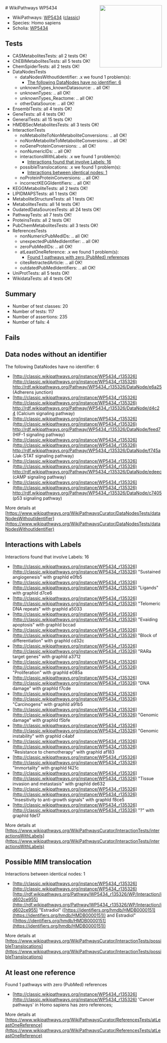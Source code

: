 <img style="float: right; width: 200px" src="https://upload.wikimedia.org/wikipedia/commons/thumb/8/83/Wplogo_with_text_500.png/640px-Wplogo_with_text_500.png" />
# WikiPathways WP5434

* WikiPathways: [WP5434](https://wikipathways.org/pathways/WP5434) ([classic](https://classic.wikipathways.org/instance/WP5434))
* Species: Homo sapiens
* Scholia: [WP5434](https://scholia.toolforge.org/wikipathways/WP5434)
## Tests
* CASMetabolitesTests: all 2 tests OK!
* ChEBIMetabolitesTests: all 5 tests OK!
* ChemSpiderTests: all 2 tests OK!
* DataNodesTests
    * dataNodesWithoutIdentifier: .x we found 1 problem(s):
        * [The following DataNodes have no identifier: 6](#d2d32fa5)
    * unknownTypes_knownDatasource: .. all OK!
    * unknownTypes: .. all OK!
    * unknownTypes_Reactome: .. all OK!
    * otherDataSource: .. all OK!
* EnsemblTests: all 4 tests OK!
* GeneTests: all 4 tests OK!
* GeneralTests: all 15 tests OK!
* HMDBSecMetabolitesTests: all 3 tests OK!
* InteractionTests
    * noMetaboliteToNonMetaboliteConversions: .. all OK!
    * noNonMetaboliteToMetaboliteConversions: .. all OK!
    * noGeneProteinConversions: .. all OK!
    * nonNumericIDs: .. all OK!
    * interactionsWithLabels: .x we found 1 problem(s):
        * [Interactions found that involve Labels: 16](#fe97a8be)
    * possibleTranslocations: .x we found 1 problem(s):
        * [Interactions between identical nodes: 1](#1c118206)
    * noProteinProteinConversions: .. all OK!
    * incorrectKEGGIdentifiers: .. all OK!
* KEGGMetaboliteTests: all 2 tests OK!
* LIPIDMAPSTests: all 1 tests OK!
* MetaboliteStructureTests: all 1 tests OK!
* MetabolitesTests: all 14 tests OK!
* OudatedDataSourcesTests: all 24 tests OK!
* PathwayTests: all 7 tests OK!
* ProteinsTests: all 2 tests OK!
* PubChemMetabolitesTests: all 3 tests OK!
* ReferencesTests
    * nonNumericPubMedIDs: .. all OK!
    * unexpectedPubMedIdentifier: .. all OK!
    * zeroPubMedIDs: .. all OK!
    * atLeastOneReference: .x we found 1 problem(s):
        * [Found 1 pathways with zero (PubMed) references](#d0a459f0)
    * citesRetractedArticle: .. all OK!
    * outdatedPubMedIdentifiers: .. all OK!
* UniProtTests: all 5 tests OK!
* WikidataTests: all 4 tests OK!


## Summary

* Number of test classes: 20
* Number of tests: 117
* Number of assertions: 235
* Number of fails: 4

## Fails

<a name="d2d32fa5" />

## Data nodes without an identifier

The following DataNodes have no identifier: 6

* [http://classic.wikipathways.org/instance/WP5434_r135326](http://classic.wikipathways.org/instance/WP5434_r135326) http://rdf.wikipathways.org/Pathway/WP5434_r135326/DataNode/e6a25 (Adherens junction)
* [http://classic.wikipathways.org/instance/WP5434_r135326](http://classic.wikipathways.org/instance/WP5434_r135326) http://rdf.wikipathways.org/Pathway/WP5434_r135326/DataNode/d4c24 (Calcium signaling
pathway)
* [http://classic.wikipathways.org/instance/WP5434_r135326](http://classic.wikipathways.org/instance/WP5434_r135326) http://rdf.wikipathways.org/Pathway/WP5434_r135326/DataNode/feed7 (HIF-1 signaling
pathway)
* [http://classic.wikipathways.org/instance/WP5434_r135326](http://classic.wikipathways.org/instance/WP5434_r135326) http://rdf.wikipathways.org/Pathway/WP5434_r135326/DataNode/f745a (Jak-STAT 
signaling pathway)
* [http://classic.wikipathways.org/instance/WP5434_r135326](http://classic.wikipathways.org/instance/WP5434_r135326) http://rdf.wikipathways.org/Pathway/WP5434_r135326/DataNode/edeec (cAMP signaling
pathway)
* [http://classic.wikipathways.org/instance/WP5434_r135326](http://classic.wikipathways.org/instance/WP5434_r135326) http://rdf.wikipathways.org/Pathway/WP5434_r135326/DataNode/c7405 (p53 signaling
pathway)


More details at [https://www.wikipathways.org/WikiPathwaysCurator/DataNodesTests/dataNodesWithoutIdentifier](https://www.wikipathways.org/WikiPathwaysCurator/DataNodesTests/dataNodesWithoutIdentifier)

<a name="fe97a8be" />

## Interactions with Labels

Interactions found that involve Labels: 16

* [http://classic.wikipathways.org/instance/WP5434_r135326](http://classic.wikipathways.org/instance/WP5434_r135326) "Sustained
angiogenesis" with graphId e0fb5
* [http://classic.wikipathways.org/instance/WP5434_r135326](http://classic.wikipathways.org/instance/WP5434_r135326) "Ligands" with graphId d7ce6
* [http://classic.wikipathways.org/instance/WP5434_r135326](http://classic.wikipathways.org/instance/WP5434_r135326) "Telomeric 
DNA repeats" with graphId a5033
* [http://classic.wikipathways.org/instance/WP5434_r135326](http://classic.wikipathways.org/instance/WP5434_r135326) "Evaiding 
apoptosis" with graphId bccad
* [http://classic.wikipathways.org/instance/WP5434_r135326](http://classic.wikipathways.org/instance/WP5434_r135326) "Block of
differentiation" with graphId cd32c
* [http://classic.wikipathways.org/instance/WP5434_r135326](http://classic.wikipathways.org/instance/WP5434_r135326) "RARa
target genes" with graphId a3712
* [http://classic.wikipathways.org/instance/WP5434_r135326](http://classic.wikipathways.org/instance/WP5434_r135326) "Proliferation" with graphId e085a
* [http://classic.wikipathways.org/instance/WP5434_r135326](http://classic.wikipathways.org/instance/WP5434_r135326) "DNA damage" with graphId f7cde
* [http://classic.wikipathways.org/instance/WP5434_r135326](http://classic.wikipathways.org/instance/WP5434_r135326) "Carcinogens" with graphId a91b5
* [http://classic.wikipathways.org/instance/WP5434_r135326](http://classic.wikipathways.org/instance/WP5434_r135326) "Genomic damage" with graphId f5bfe
* [http://classic.wikipathways.org/instance/WP5434_r135326](http://classic.wikipathways.org/instance/WP5434_r135326) "Genomic instability" with graphId c4abf
* [http://classic.wikipathways.org/instance/WP5434_r135326](http://classic.wikipathways.org/instance/WP5434_r135326) "Resistance to
chemotherapy" with graphId af183
* [http://classic.wikipathways.org/instance/WP5434_r135326](http://classic.wikipathways.org/instance/WP5434_r135326) "Immortality" with graphId f421c
* [http://classic.wikipathways.org/instance/WP5434_r135326](http://classic.wikipathways.org/instance/WP5434_r135326) "Tissue invasion 
and metastasis" with graphId de632
* [http://classic.wikipathways.org/instance/WP5434_r135326](http://classic.wikipathways.org/instance/WP5434_r135326) "Insesitivity to
anti-growth signals" with graphId f8ce5
* [http://classic.wikipathways.org/instance/WP5434_r135326](http://classic.wikipathways.org/instance/WP5434_r135326) "?" with graphId fde17


More details at [https://www.wikipathways.org/WikiPathwaysCurator/InteractionTests/interactionsWithLabels](https://www.wikipathways.org/WikiPathwaysCurator/InteractionTests/interactionsWithLabels)

<a name="1c118206" />

## Possible MIM translocation

Interactions between identical nodes: 1

* [http://classic.wikipathways.org/instance/WP5434_r135326](http://classic.wikipathways.org/instance/WP5434_r135326) [http://rdf.wikipathways.org/Pathway/WP5434_r135326/WP/Interaction/id602ce955](http://rdf.wikipathways.org/Pathway/WP5434_r135326/WP/Interaction/id602ce955) "Estradiol" ([https://identifiers.org/hmdb/HMDB0000151](https://identifiers.org/hmdb/HMDB0000151)) and 
Estradiol" ([https://identifiers.org/hmdb/HMDB0000151](https://identifiers.org/hmdb/HMDB0000151))


More details at [https://www.wikipathways.org/WikiPathwaysCurator/InteractionTests/possibleTranslocations](https://www.wikipathways.org/WikiPathwaysCurator/InteractionTests/possibleTranslocations)

<a name="d0a459f0" />

## At least one reference

Found 1 pathways with zero (PubMed) references

* [http://classic.wikipathways.org/instance/WP5434_r135326](http://classic.wikipathways.org/instance/WP5434_r135326) 'Cancer pathways' in Homo sapiens has zero references; 


More details at [https://www.wikipathways.org/WikiPathwaysCurator/ReferencesTests/atLeastOneReference](https://www.wikipathways.org/WikiPathwaysCurator/ReferencesTests/atLeastOneReference)

